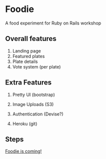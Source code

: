# Foodie

A food experiment for Ruby on Rails workshop

## Overall features

1. Landing page
2. Featured plates
3. Plate details
4. Vote system (per plate)

## Extra Features

1. Pretty UI (bootstrap)
2. Image Uploads (S3)

3. Authentication (Devise?)
4. Heroku (git)

## Steps
[Foodie is coming!](tutos/start.md)
